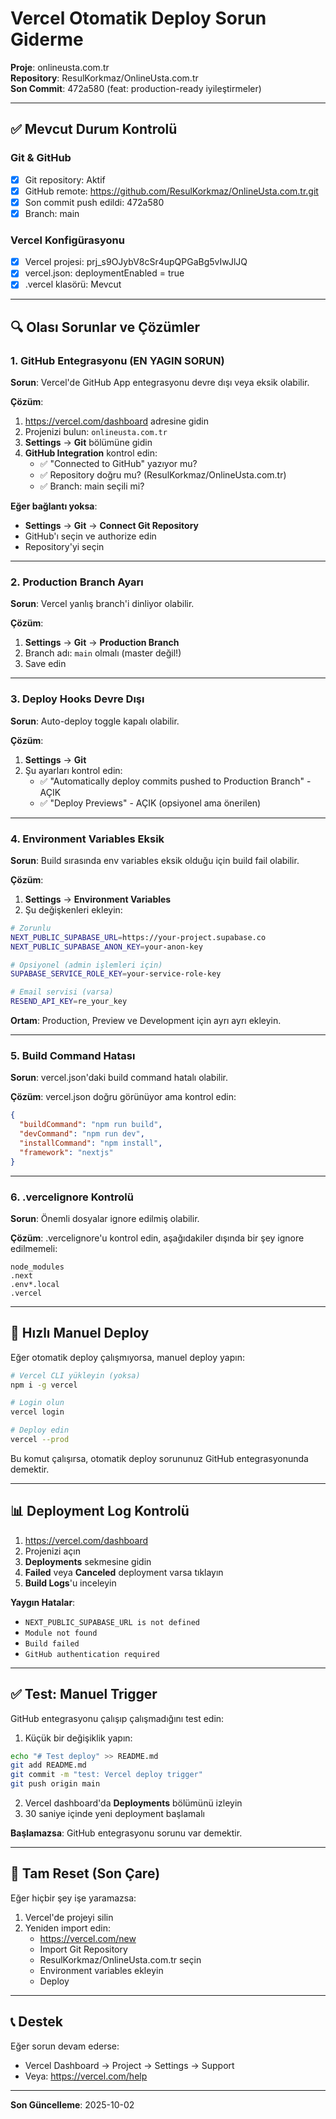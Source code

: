 # Vercel Otomatik Deploy Sorun Giderme

**Proje**: onlineusta.com.tr  
**Repository**: ResulKorkmaz/OnlineUsta.com.tr  
**Son Commit**: 472a580 (feat: production-ready iyileştirmeler)

---

## ✅ Mevcut Durum Kontrolü

### Git & GitHub
- [x] Git repository: Aktif
- [x] GitHub remote: https://github.com/ResulKorkmaz/OnlineUsta.com.tr.git
- [x] Son commit push edildi: 472a580
- [x] Branch: main

### Vercel Konfigürasyonu
- [x] Vercel projesi: prj_s9OJybV8cSr4upQPGaBg5vIwJlJQ
- [x] vercel.json: deploymentEnabled = true
- [x] .vercel klasörü: Mevcut

---

## 🔍 Olası Sorunlar ve Çözümler

### 1. GitHub Entegrasyonu (EN YAGIN SORUN)

**Sorun**: Vercel'de GitHub App entegrasyonu devre dışı veya eksik olabilir.

**Çözüm**:
1. https://vercel.com/dashboard adresine gidin
2. Projenizi bulun: `onlineusta.com.tr`
3. **Settings** → **Git** bölümüne gidin
4. **GitHub Integration** kontrol edin:
   - ✅ "Connected to GitHub" yazıyor mu?
   - ✅ Repository doğru mu? (ResulKorkmaz/OnlineUsta.com.tr)
   - ✅ Branch: main seçili mi?

**Eğer bağlantı yoksa**:
- **Settings** → **Git** → **Connect Git Repository**
- GitHub'ı seçin ve authorize edin
- Repository'yi seçin

---

### 2. Production Branch Ayarı

**Sorun**: Vercel yanlış branch'i dinliyor olabilir.

**Çözüm**:
1. **Settings** → **Git** → **Production Branch**
2. Branch adı: `main` olmalı (master değil!)
3. Save edin

---

### 3. Deploy Hooks Devre Dışı

**Sorun**: Auto-deploy toggle kapalı olabilir.

**Çözüm**:
1. **Settings** → **Git**
2. Şu ayarları kontrol edin:
   - ✅ "Automatically deploy commits pushed to Production Branch" - AÇIK
   - ✅ "Deploy Previews" - AÇIK (opsiyonel ama önerilen)

---

### 4. Environment Variables Eksik

**Sorun**: Build sırasında env variables eksik olduğu için build fail olabilir.

**Çözüm**:
1. **Settings** → **Environment Variables**
2. Şu değişkenleri ekleyin:

```bash
# Zorunlu
NEXT_PUBLIC_SUPABASE_URL=https://your-project.supabase.co
NEXT_PUBLIC_SUPABASE_ANON_KEY=your-anon-key

# Opsiyonel (admin işlemleri için)
SUPABASE_SERVICE_ROLE_KEY=your-service-role-key

# Email servisi (varsa)
RESEND_API_KEY=re_your_key
```

**Ortam**: Production, Preview ve Development için ayrı ayrı ekleyin.

---

### 5. Build Command Hatası

**Sorun**: vercel.json'daki build command hatalı olabilir.

**Çözüm**: vercel.json doğru görünüyor ama kontrol edin:

```json
{
  "buildCommand": "npm run build",
  "devCommand": "npm run dev",
  "installCommand": "npm install",
  "framework": "nextjs"
}
```

---

### 6. .vercelignore Kontrolü

**Sorun**: Önemli dosyalar ignore edilmiş olabilir.

**Çözüm**: .vercelignore'u kontrol edin, aşağıdakiler dışında bir şey ignore edilmemeli:

```
node_modules
.next
.env*.local
.vercel
```

---

## 🚀 Hızlı Manuel Deploy

Eğer otomatik deploy çalışmıyorsa, manuel deploy yapın:

```bash
# Vercel CLI yükleyin (yoksa)
npm i -g vercel

# Login olun
vercel login

# Deploy edin
vercel --prod
```

Bu komut çalışırsa, otomatik deploy sorununuz GitHub entegrasyonunda demektir.

---

## 📊 Deployment Log Kontrolü

1. https://vercel.com/dashboard
2. Projenizi açın
3. **Deployments** sekmesine gidin
4. **Failed** veya **Canceled** deployment varsa tıklayın
5. **Build Logs**'u inceleyin

**Yaygın Hatalar**:
- `NEXT_PUBLIC_SUPABASE_URL is not defined`
- `Module not found`
- `Build failed`
- `GitHub authentication required`

---

## ✅ Test: Manuel Trigger

GitHub entegrasyonu çalışıp çalışmadığını test edin:

1. Küçük bir değişiklik yapın:
```bash
echo "# Test deploy" >> README.md
git add README.md
git commit -m "test: Vercel deploy trigger"
git push origin main
```

2. Vercel dashboard'da **Deployments** bölümünü izleyin
3. 30 saniye içinde yeni deployment başlamalı

**Başlamazsa**: GitHub entegrasyonu sorunu var demektir.

---

## 🔧 Tam Reset (Son Çare)

Eğer hiçbir şey işe yaramazsa:

1. Vercel'de projeyi silin
2. Yeniden import edin:
   - https://vercel.com/new
   - Import Git Repository
   - ResulKorkmaz/OnlineUsta.com.tr seçin
   - Environment variables ekleyin
   - Deploy

---

## 📞 Destek

Eğer sorun devam ederse:
- Vercel Dashboard → Project → Settings → Support
- Veya: https://vercel.com/help

---

**Son Güncelleme**: 2025-10-02

